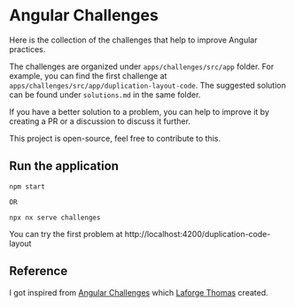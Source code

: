 # Angular Challenges

Here is the collection of the challenges that help to improve Angular practices.

The challenges are organized under `apps/challenges/src/app` folder. For example, you can find the first challenge at `apps/challenges/src/app/duplication-layout-code`. The suggested solution can be found under `solutions.md` in the same folder.

If you have a better solution to a problem, you can help to improve it by creating a PR or a discussion to discuss it further.

This project is open-source, feel free to contribute to this.

## Run the application

```
npm start

OR

npx nx serve challenges
```

You can try the first problem at http://localhost:4200/duplication-code-layout

## Reference

I got inspired from [Angular Challenges](https://github.com/tomalaforge/angular-challenges) which [Laforge Thomas](https://twitter.com/laforge_toma) created.
